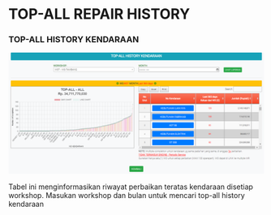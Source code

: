 # TOP-ALL REPAIR HISTORY

### TOP-ALL HISTORY KENDARAAN

![](<../../.gitbook/assets/TOP ALL REPAIR.PNG>)

Tabel ini menginformasikan riwayat perbaikan teratas kendaraan disetiap workshop. Masukan workshop dan bulan untuk mencari top-all history kendaraan
